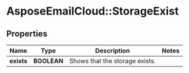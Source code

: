 # AsposeEmailCloud::StorageExist

## Properties
Name | Type | Description | Notes
------------ | ------------- | ------------- | -------------
**exists** | **BOOLEAN** | Shows that the storage exists.              | 


